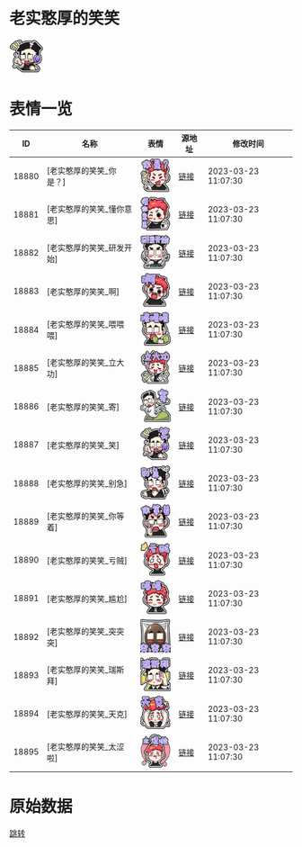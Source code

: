 # 老实憨厚的笑笑

<img src="./cover.png" height="60" alt="cover" />

# 表情一览

|ID|名称|表情|源地址|修改时间|
|----|----|----|----|----|
|18880|[老实憨厚的笑笑_你是？]|<img src="./pic/018880_%5B老实憨厚的笑笑_你是？%5D.png" height="60" alt="你是？"/>|[链接](https://i0.hdslb.com/bfs/garb/item/e475210b4eed1933837dbd97caa65926d4b142ee.png)|2023-03-23 11:07:30|
|18881|[老实憨厚的笑笑_懂你意思]|<img src="./pic/018881_%5B老实憨厚的笑笑_懂你意思%5D.png" height="60" alt="懂你意思"/>|[链接](https://i0.hdslb.com/bfs/garb/item/c2b8348dd6815605bb9bf612ddb765a0ed33d02c.png)|2023-03-23 11:07:30|
|18882|[老实憨厚的笑笑_研发开始]|<img src="./pic/018882_%5B老实憨厚的笑笑_研发开始%5D.png" height="60" alt="研发开始"/>|[链接](https://i0.hdslb.com/bfs/garb/item/f60766770430d5ac6c987f9fab039b76ae7c065d.png)|2023-03-23 11:07:30|
|18883|[老实憨厚的笑笑_啊]|<img src="./pic/018883_%5B老实憨厚的笑笑_啊%5D.png" height="60" alt="啊"/>|[链接](https://i0.hdslb.com/bfs/garb/item/ad0658e1eae49ebf7c9172052fa07cccd2724015.png)|2023-03-23 11:07:30|
|18884|[老实憨厚的笑笑_喂喂喂]|<img src="./pic/018884_%5B老实憨厚的笑笑_喂喂喂%5D.png" height="60" alt="喂喂喂"/>|[链接](https://i0.hdslb.com/bfs/garb/item/777efe0348c48ecd515a00ea3afe7f7e5d0f760f.png)|2023-03-23 11:07:30|
|18885|[老实憨厚的笑笑_立大功]|<img src="./pic/018885_%5B老实憨厚的笑笑_立大功%5D.png" height="60" alt="立大功"/>|[链接](https://i0.hdslb.com/bfs/garb/item/613f162de82e38b21a837d2decdffda033589fbe.png)|2023-03-23 11:07:30|
|18886|[老实憨厚的笑笑_寄]|<img src="./pic/018886_%5B老实憨厚的笑笑_寄%5D.png" height="60" alt="寄"/>|[链接](https://i0.hdslb.com/bfs/garb/item/baf72e5edd50b9de5efac05e8a34af9629fb23fb.png)|2023-03-23 11:07:30|
|18887|[老实憨厚的笑笑_笑]|<img src="./pic/018887_%5B老实憨厚的笑笑_笑%5D.png" height="60" alt="笑"/>|[链接](https://i0.hdslb.com/bfs/garb/item/17edc40c0d6565d623ceacb8e7641cfc948e6100.png)|2023-03-23 11:07:30|
|18888|[老实憨厚的笑笑_别急]|<img src="./pic/018888_%5B老实憨厚的笑笑_别急%5D.png" height="60" alt="别急"/>|[链接](https://i0.hdslb.com/bfs/garb/item/0c46558775706decd4fee1c44844c6a4681bb718.png)|2023-03-23 11:07:30|
|18889|[老实憨厚的笑笑_你等着]|<img src="./pic/018889_%5B老实憨厚的笑笑_你等着%5D.png" height="60" alt="你等着"/>|[链接](https://i0.hdslb.com/bfs/garb/item/2e2969acde90bc4ea441fea4f1fc9f14de97c3a2.png)|2023-03-23 11:07:30|
|18890|[老实憨厚的笑笑_亏贼]|<img src="./pic/018890_%5B老实憨厚的笑笑_亏贼%5D.png" height="60" alt="亏贼"/>|[链接](https://i0.hdslb.com/bfs/garb/item/75a4f899f56d312ef551b6e9d5b851e331366ac3.png)|2023-03-23 11:07:30|
|18891|[老实憨厚的笑笑_尴尬]|<img src="./pic/018891_%5B老实憨厚的笑笑_尴尬%5D.png" height="60" alt="尴尬"/>|[链接](https://i0.hdslb.com/bfs/garb/item/50c44f8ec4c0f2164e8973b099d316c0cf329641.png)|2023-03-23 11:07:30|
|18892|[老实憨厚的笑笑_突突突]|<img src="./pic/018892_%5B老实憨厚的笑笑_突突突%5D.png" height="60" alt="突突突"/>|[链接](https://i0.hdslb.com/bfs/garb/item/2880bb419ad4f8d4698e14006e5aafc504c6b553.png)|2023-03-23 11:07:30|
|18893|[老实憨厚的笑笑_瑞斯拜]|<img src="./pic/018893_%5B老实憨厚的笑笑_瑞斯拜%5D.png" height="60" alt="瑞斯拜"/>|[链接](https://i0.hdslb.com/bfs/garb/item/57bbbd7c04aa1f50364fafd540e759cc721b61f6.png)|2023-03-23 11:07:30|
|18894|[老实憨厚的笑笑_天克]|<img src="./pic/018894_%5B老实憨厚的笑笑_天克%5D.png" height="60" alt="天克"/>|[链接](https://i0.hdslb.com/bfs/garb/item/58b3cfbf885bf0398885cf8cbbbd9c3493cd5988.png)|2023-03-23 11:07:30|
|18895|[老实憨厚的笑笑_太涩啦]|<img src="./pic/018895_%5B老实憨厚的笑笑_太涩啦%5D.png" height="60" alt="太涩啦"/>|[链接](https://i0.hdslb.com/bfs/garb/item/6dd70211c81a087a2f12a7b5f7b675e574acb2db.png)|2023-03-23 11:07:30|

# 原始数据

[跳转](./raw.json)

